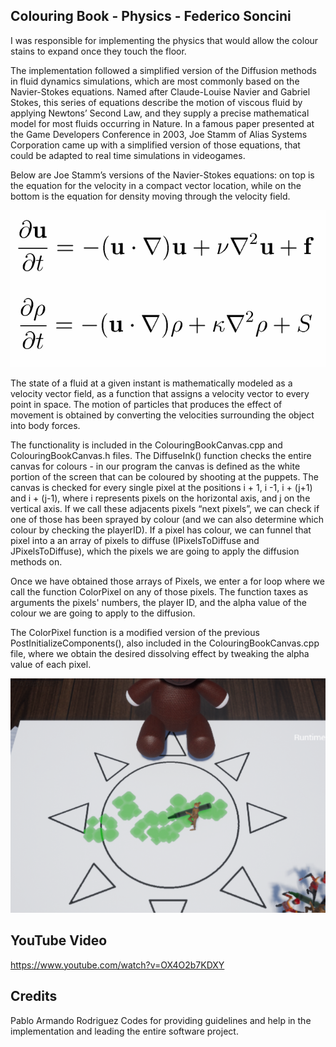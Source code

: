 ## Colouring Book - Physics - Federico Soncini


I was responsible for implementing the physics that would allow the colour stains to expand once they touch the floor. 

The implementation followed a simplified version of the Diffusion methods in fluid dynamics simulations, which are most commonly based on the Navier-Stokes equations. Named after Claude-Louise Navier and Gabriel Stokes, this series of equations describe the motion of viscous fluid by applying Newtons’ Second Law, and they supply a precise mathematical model for most fluids occurring in Nature.
In a famous paper presented at the Game Developers Conference in 2003, Joe Stamm of Alias Systems Corporation came up with a simplified version of those equations, that could be adapted to real time simulations in videogames.

Below are Joe Stamm’s versions of the Navier-Stokes equations: on top is the equation for the velocity in a compact vector location, while on the bottom is the equation for density moving through the velocity field.


![alt text](https://github.com/parmandorc/ColouringBook/blob/Fede_Physics/formula.png "Navier Stokes equations")


The state of a fluid at a given instant is mathematically modeled as a velocity vector field, as a function that assigns a velocity vector to every point in space. The motion of particles that produces the effect of movement is obtained by converting the velocities surrounding the object into body forces.

The functionality is included in the ColouringBookCanvas.cpp and ColouringBookCanvas.h files. The DiffuseInk() function checks the entire canvas for colours - in our program the canvas is defined as the white portion of the screen that can be coloured by shooting at the puppets. The canvas is checked for every single pixel at the positions i + 1, i -1, i + (j+1) and i + (j-1), where i represents pixels on the horizontal axis, and j on the vertical axis. If we call these adjacents pixels “next pixels”, we can check if one of those has been sprayed by colour (and we can also determine which colour by checking the playerID). If a pixel has colour, we can funnel that pixel into a an array of pixels to diffuse (IPixelsToDiffuse and JPixelsToDiffuse), which the pixels we are going to apply the diffusion methods on.

Once we have obtained those arrays of Pixels, we enter a for loop where we call the function ColorPixel on any of those pixels. The function taxes as arguments the pixels' numbers, the player ID, and the alpha value of the colour we are going to apply to the diffusion.

The ColorPixel function is a modified version of the previous PostInitializeComponents(), also included in the ColouringBookCanvas.cpp file, where we obtain the desired dissolving effect by tweaking the alpha value of each pixel.


![alt text](https://github.com/parmandorc/ColouringBook/blob/Fede_Physics/spread_diffuse.png "Screenshot from the Game") 


## YouTube Video

https://www.youtube.com/watch?v=OX4O2b7KDXY

## Credits
Pablo Armando Rodriguez Codes for providing guidelines and help in the implementation and leading the entire software project.


